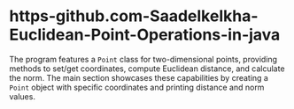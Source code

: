 # https-github.com-Saadelkelkha-Euclidean-Point-Operations-in-java
The program features a `Point` class for two-dimensional points, providing methods to set/get coordinates, compute Euclidean distance, and calculate the norm. The main section showcases these capabilities by creating a `Point` object with specific coordinates and printing distance and norm values.
